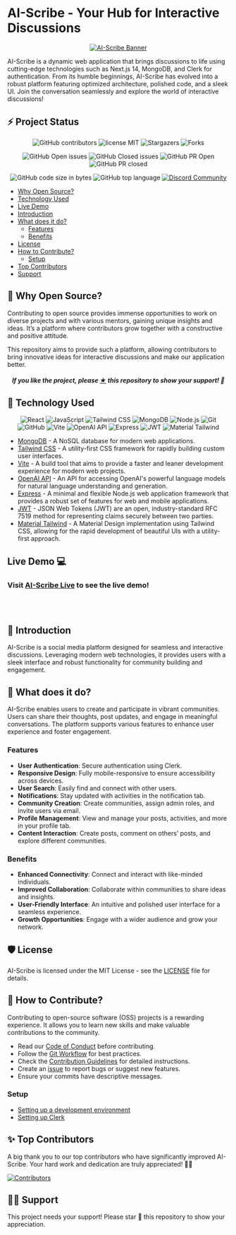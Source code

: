 # AI-Scribe - Your Hub for Interactive Discussions

<div align="center">
  
  [![AI-Scribe Banner](https://res.cloudinary.com/dngfmzv2g/image/upload/v1695238520/ai-scribe-website-favicon-color_rqk9oe.png)](https://github.com/mdkaifansari04/AI-Scribe)
  
</div>

AI-Scribe is a dynamic web application that brings discussions to life using cutting-edge technologies such as Next.js 14, MongoDB, and Clerk for authentication. From its humble beginnings, AI-Scribe has evolved into a robust platform featuring optimized architecture, polished code, and a sleek UI. Join the conversation seamlessly and explore the world of interactive discussions!

## ⚡ Project Status


<div align="center">

![GitHub contributors](https://img.shields.io/github/contributors/mdkaifansari04/AI-Scribe?style=for-the-badge&color=%2314B8A5)
![license MIT](https://img.shields.io/github/license/mdkaifansari04/AI-Scribe?style=for-the-badge&color=%2314B8A5)
![Stargazers](https://img.shields.io/github/stars/mdkaifansari04/AI-Scribe?style=for-the-badge&color=%2314B8A5)
![Forks](https://img.shields.io/github/forks/mdkaifansari04/AI-Scribe?style=for-the-badge&color=%2314B8A5)

![GitHub Open issues](https://img.shields.io/github/issues/mdkaifansari04/AI-Scribe?style=for-the-badge&color=%2314B8A5)
![GitHub Closed issues](https://img.shields.io/github/issues-closed/mdkaifansari04/AI-Scribe?style=for-the-badge&color=%2314B8A5)
![GitHub PR Open](https://img.shields.io/github/issues-pr/mdkaifansari04/AI-Scribe?style=for-the-badge&color=%2314B8A5)
![GitHub PR closed](https://img.shields.io/github/issues-pr-closed/mdkaifansari04/AI-Scribe?style=for-the-badge&color=%2314B8A5)

![GitHub code size in bytes](https://img.shields.io/github/languages/code-size/mdkaifansari04/AI-Scribe?style=for-the-badge&color=%2314B8A5)
![GitHub top language](https://img.shields.io/github/languages/top/mdkaifansari04/AI-Scribe?style=for-the-badge&color=%2314B8A5)
[![Discord Community](https://img.shields.io/badge/Join-Discord_Community-%2314B8A5.svg?style=for-the-badge&logo=discord&logoColor=white)](https://discord.gg/qqnfcudX)

</div>

- [Why Open Source?](#-why-open-source)
- [Technology Used](#-technology-used)
- [Live Demo](#live-demo-)
- [Introduction](#-introduction)
- [What does it do?](#-what-does-it-do)
  - [Features](#features)
  - [Benefits](#benefits)
- [License](#%EF%B8%8F-license)
- [How to Contribute?](#-how-to-contribute)
  - [Setup](#setup)
- [Top Contributors](#-top-contributors)
- [Support](#-support)

## 🤔 Why Open Source?

Contributing to open source provides immense opportunities to work on diverse projects and with various mentors, gaining unique insights and ideas. It’s a platform where contributors grow together with a constructive and positive attitude.

This repository aims to provide such a platform, allowing contributors to bring innovative ideas for interactive discussions and make our application better.

<h5 align="center"><i>If you like the project, please <a href="https://github.com/mdkaifansari04/AI-Scribe/stargazers">★</a> this repository to show your support! 🤩</i></h5>

## 🚀 Technology Used

<div align="center">
  
  ![React](https://img.shields.io/badge/React-20232A?style=for-the-badge&logo=react&logoColor=61DAFB)
  ![JavaScript](https://img.shields.io/badge/JavaScript-F7DF1E?style=for-the-badge&logo=javascript&logoColor=black)
  ![Tailwind CSS](https://img.shields.io/badge/Tailwind_CSS-38B2AC?style=for-the-badge&logo=tailwind-css&logoColor=white)
  ![MongoDB](https://img.shields.io/badge/MongoDB-47A248?style=for-the-badge&logo=mongodb&logoColor=white)
  ![Node.js](https://img.shields.io/badge/Node.js-339933?style=for-the-badge&logo=nodedotjs&logoColor=white)
  ![Git](https://img.shields.io/badge/Git-F05032?style=for-the-badge&logo=git&logoColor=white)
  ![GitHub](https://img.shields.io/badge/GitHub-181717?style=for-the-badge&logo=github&logoColor=white)
  ![Vite](https://img.shields.io/badge/Vite-646CFF?style=for-the-badge&logo=vite&logoColor=white)
  ![OpenAI API](https://img.shields.io/badge/OpenAI_API-412991?style=for-the-badge&logo=openai&logoColor=white)
  ![Express](https://img.shields.io/badge/Express-000000?style=for-the-badge&logo=express&logoColor=white)
  ![JWT](https://img.shields.io/badge/JWT-000000?style=for-the-badge&logo=jsonwebtokens&logoColor=white)
  ![Material Tailwind](https://img.shields.io/badge/Material_Tailwind-38B2AC?style=for-the-badge&logo=tailwind-css&logoColor=white)

</div>

- [MongoDB](https://www.mongodb.com) - A NoSQL database for modern web applications.
- [Tailwind CSS](https://tailwindcss.com) - A utility-first CSS framework for rapidly building custom user interfaces.
- [Vite](https://vitejs.dev) - A build tool that aims to provide a faster and leaner development experience for modern web projects.
- [OpenAI API](https://beta.openai.com/docs/) - An API for accessing OpenAI's powerful language models for natural language understanding and generation.
- [Express](https://expressjs.com) - A minimal and flexible Node.js web application framework that provides a robust set of features for web and mobile applications.
- [JWT](https://jwt.io) - JSON Web Tokens (JWT) are an open, industry-standard RFC 7519 method for representing claims securely between two parties.
- [Material Tailwind](https://material.tailwindcss.com) - A Material Design implementation using Tailwind CSS, allowing for the rapid development of beautiful UIs with a utility-first approach.

## Live Demo 💻

### Visit [AI-Scribe Live](https://ai-scribe.vercel.app/sign-in) to see the live demo!

<br />
<br />

## 👋 Introduction

AI-Scribe is a social media platform designed for seamless and interactive discussions. Leveraging modern web technologies, it provides users with a sleek interface and robust functionality for community building and engagement.

## 🔨 What does it do?

AI-Scribe enables users to create and participate in vibrant communities. Users can share their thoughts, post updates, and engage in meaningful conversations. The platform supports various features to enhance user experience and foster engagement.

### Features

- **User Authentication**: Secure authentication using Clerk.
- **Responsive Design**: Fully mobile-responsive to ensure accessibility across devices.
- **User Search**: Easily find and connect with other users.
- **Notifications**: Stay updated with activities in the notification tab.
- **Community Creation**: Create communities, assign admin roles, and invite users via email.
- **Profile Management**: View and manage your posts, activities, and more in your profile tab.
- **Content Interaction**: Create posts, comment on others’ posts, and explore different communities.

### Benefits

- **Enhanced Connectivity**: Connect and interact with like-minded individuals.
- **Improved Collaboration**: Collaborate within communities to share ideas and insights.
- **User-Friendly Interface**: An intuitive and polished user interface for a seamless experience.
- **Growth Opportunities**: Engage with a wider audience and grow your network.

## 🛡️ License

AI-Scribe is licensed under the MIT License - see the [LICENSE](LICENSE) file for details.

## 🤔 How to Contribute?

Contributing to open-source software (OSS) projects is a rewarding experience. It allows you to learn new skills and make valuable contributions to the community.

- Read our [Code of Conduct](CODE_OF_CONDUCT.md) before contributing.
- Follow the [Git Workflow](docs/git.md) for best practices.
- Check the [Contribution Guidelines](CONTRIBUTING.md) for detailed instructions.
- Create an [issue](https://github.com/mdkaifansari04/AI-Scribe/issues) to report bugs or suggest new features.
- Ensure your commits have descriptive messages.

### Setup

- [Setting up a development environment](docs/setup.md)
- [Setting up Clerk](docs/clerk.md)

## ✨ Top Contributors

A big thank you to our top contributors who have significantly improved AI-Scribe. Your hard work and dedication are truly appreciated! 🌟😄

[![Contributors](https://contrib.rocks/image?repo=mdkaifansari04/AI-Scribe)](https://github.com/mdkaifansari04/AI-Scribe/graphs/contributors)

## 🙏🏽 Support

This project needs your support! Please star 🌟 this repository to show your appreciation.

